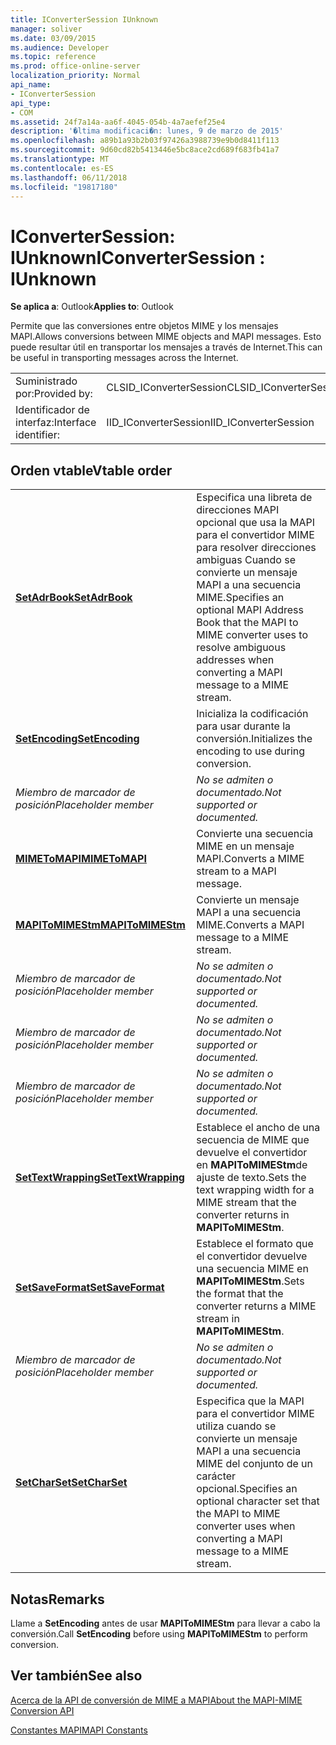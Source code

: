 ```yaml
---
title: IConverterSession IUnknown
manager: soliver
ms.date: 03/09/2015
ms.audience: Developer
ms.topic: reference
ms.prod: office-online-server
localization_priority: Normal
api_name:
- IConverterSession
api_type:
- COM
ms.assetid: 24f7a14a-aa6f-4045-054b-4a7aefef25e4
description: '�ltima modificaci�n: lunes, 9 de marzo de 2015'
ms.openlocfilehash: a89b1a93b2b03f97426a3988739e9b0d8411f113
ms.sourcegitcommit: 9d60cd82b5413446e5bc8ace2cd689f683fb41a7
ms.translationtype: MT
ms.contentlocale: es-ES
ms.lasthandoff: 06/11/2018
ms.locfileid: "19817180"
---
```

# <a name="iconvertersession--iunknown"></a><span data-ttu-id="e4fbe-103">IConverterSession: IUnknown</span><span class="sxs-lookup"><span data-stu-id="e4fbe-103">IConverterSession : IUnknown</span></span>

  
  
<span data-ttu-id="e4fbe-104">**Se aplica a**: Outlook</span><span class="sxs-lookup"><span data-stu-id="e4fbe-104">**Applies to**: Outlook</span></span> 
  
<span data-ttu-id="e4fbe-105">Permite que las conversiones entre objetos MIME y los mensajes MAPI.</span><span class="sxs-lookup"><span data-stu-id="e4fbe-105">Allows conversions between MIME objects and MAPI messages.</span></span> <span data-ttu-id="e4fbe-106">Esto puede resultar útil en transportar los mensajes a través de Internet.</span><span class="sxs-lookup"><span data-stu-id="e4fbe-106">This can be useful in transporting messages across the Internet.</span></span>
  
|||
|:-----|:-----|
|<span data-ttu-id="e4fbe-107">Suministrado por:</span><span class="sxs-lookup"><span data-stu-id="e4fbe-107">Provided by:</span></span>  <br/> |<span data-ttu-id="e4fbe-108">CLSID_IConverterSession</span><span class="sxs-lookup"><span data-stu-id="e4fbe-108">CLSID_IConverterSession</span></span>  <br/> |
|<span data-ttu-id="e4fbe-109">Identificador de interfaz:</span><span class="sxs-lookup"><span data-stu-id="e4fbe-109">Interface identifier:</span></span>  <br/> |<span data-ttu-id="e4fbe-110">IID_IConverterSession</span><span class="sxs-lookup"><span data-stu-id="e4fbe-110">IID_IConverterSession</span></span>  <br/> |
   
## <a name="vtable-order"></a><span data-ttu-id="e4fbe-111">Orden vtable</span><span class="sxs-lookup"><span data-stu-id="e4fbe-111">Vtable order</span></span>

|||
|:-----|:-----|
|<span data-ttu-id="e4fbe-112">**[SetAdrBook](iconvertersession-setadrbook.md)**</span><span class="sxs-lookup"><span data-stu-id="e4fbe-112">**[SetAdrBook](iconvertersession-setadrbook.md)**</span></span> <br/> |<span data-ttu-id="e4fbe-113">Especifica una libreta de direcciones MAPI opcional que usa la MAPI para el convertidor MIME para resolver direcciones ambiguas Cuando se convierte un mensaje MAPI a una secuencia MIME.</span><span class="sxs-lookup"><span data-stu-id="e4fbe-113">Specifies an optional MAPI Address Book that the MAPI to MIME converter uses to resolve ambiguous addresses when converting a MAPI message to a MIME stream.</span></span>  <br/> |
|<span data-ttu-id="e4fbe-114">**[SetEncoding](iconvertersession-setencoding.md)**</span><span class="sxs-lookup"><span data-stu-id="e4fbe-114">**[SetEncoding](iconvertersession-setencoding.md)**</span></span> <br/> |<span data-ttu-id="e4fbe-115">Inicializa la codificación para usar durante la conversión.</span><span class="sxs-lookup"><span data-stu-id="e4fbe-115">Initializes the encoding to use during conversion.</span></span>  <br/> |
| <span data-ttu-id="e4fbe-116">*Miembro de marcador de posición*</span><span class="sxs-lookup"><span data-stu-id="e4fbe-116">*Placeholder member*</span></span>  <br/> | <span data-ttu-id="e4fbe-117">*No se admiten o documentado.*</span><span class="sxs-lookup"><span data-stu-id="e4fbe-117">*Not supported or documented.*</span></span>  <br/> |
|<span data-ttu-id="e4fbe-118">**[MIMEToMAPI](iconvertersession-mimetomapi.md)**</span><span class="sxs-lookup"><span data-stu-id="e4fbe-118">**[MIMEToMAPI](iconvertersession-mimetomapi.md)**</span></span> <br/> |<span data-ttu-id="e4fbe-119">Convierte una secuencia MIME en un mensaje MAPI.</span><span class="sxs-lookup"><span data-stu-id="e4fbe-119">Converts a MIME stream to a MAPI message.</span></span>  <br/> |
|<span data-ttu-id="e4fbe-120">**[MAPIToMIMEStm](iconvertersession-mapitomimestm.md)**</span><span class="sxs-lookup"><span data-stu-id="e4fbe-120">**[MAPIToMIMEStm](iconvertersession-mapitomimestm.md)**</span></span> <br/> |<span data-ttu-id="e4fbe-121">Convierte un mensaje MAPI a una secuencia MIME.</span><span class="sxs-lookup"><span data-stu-id="e4fbe-121">Converts a MAPI message to a MIME stream.</span></span>  <br/> |
| <span data-ttu-id="e4fbe-122">*Miembro de marcador de posición*</span><span class="sxs-lookup"><span data-stu-id="e4fbe-122">*Placeholder member*</span></span>  <br/> | <span data-ttu-id="e4fbe-123">*No se admiten o documentado.*</span><span class="sxs-lookup"><span data-stu-id="e4fbe-123">*Not supported or documented.*</span></span>  <br/> |
| <span data-ttu-id="e4fbe-124">*Miembro de marcador de posición*</span><span class="sxs-lookup"><span data-stu-id="e4fbe-124">*Placeholder member*</span></span>  <br/> | <span data-ttu-id="e4fbe-125">*No se admiten o documentado.*</span><span class="sxs-lookup"><span data-stu-id="e4fbe-125">*Not supported or documented.*</span></span>  <br/> |
| <span data-ttu-id="e4fbe-126">*Miembro de marcador de posición*</span><span class="sxs-lookup"><span data-stu-id="e4fbe-126">*Placeholder member*</span></span>  <br/> | <span data-ttu-id="e4fbe-127">*No se admiten o documentado.*</span><span class="sxs-lookup"><span data-stu-id="e4fbe-127">*Not supported or documented.*</span></span>  <br/> |
|<span data-ttu-id="e4fbe-128">**[SetTextWrapping](iconvertersession-settextwrapping.md)**</span><span class="sxs-lookup"><span data-stu-id="e4fbe-128">**[SetTextWrapping](iconvertersession-settextwrapping.md)**</span></span> <br/> |<span data-ttu-id="e4fbe-129">Establece el ancho de una secuencia de MIME que devuelve el convertidor en **MAPIToMIMEStm**de ajuste de texto.</span><span class="sxs-lookup"><span data-stu-id="e4fbe-129">Sets the text wrapping width for a MIME stream that the converter returns in **MAPIToMIMEStm**.</span></span>  <br/> |
|<span data-ttu-id="e4fbe-130">**[SetSaveFormat](iconvertersession-setsaveformat.md)**</span><span class="sxs-lookup"><span data-stu-id="e4fbe-130">**[SetSaveFormat](iconvertersession-setsaveformat.md)**</span></span> <br/> |<span data-ttu-id="e4fbe-131">Establece el formato que el convertidor devuelve una secuencia MIME en **MAPIToMIMEStm**.</span><span class="sxs-lookup"><span data-stu-id="e4fbe-131">Sets the format that the converter returns a MIME stream in **MAPIToMIMEStm**.</span></span>  <br/> |
| <span data-ttu-id="e4fbe-132">*Miembro de marcador de posición*</span><span class="sxs-lookup"><span data-stu-id="e4fbe-132">*Placeholder member*</span></span>  <br/> | <span data-ttu-id="e4fbe-133">*No se admiten o documentado.*</span><span class="sxs-lookup"><span data-stu-id="e4fbe-133">*Not supported or documented.*</span></span>  <br/> |
|<span data-ttu-id="e4fbe-134">**[SetCharSet](iconvertersession-setcharset.md)**</span><span class="sxs-lookup"><span data-stu-id="e4fbe-134">**[SetCharSet](iconvertersession-setcharset.md)**</span></span> <br/> |<span data-ttu-id="e4fbe-135">Especifica que la MAPI para el convertidor MIME utiliza cuando se convierte un mensaje MAPI a una secuencia MIME del conjunto de un carácter opcional.</span><span class="sxs-lookup"><span data-stu-id="e4fbe-135">Specifies an optional character set that the MAPI to MIME converter uses when converting a MAPI message to a MIME stream.</span></span>  <br/> |
   
## <a name="remarks"></a><span data-ttu-id="e4fbe-136">Notas</span><span class="sxs-lookup"><span data-stu-id="e4fbe-136">Remarks</span></span>

<span data-ttu-id="e4fbe-137">Llame a **SetEncoding** antes de usar **MAPIToMIMEStm** para llevar a cabo la conversión.</span><span class="sxs-lookup"><span data-stu-id="e4fbe-137">Call **SetEncoding** before using **MAPIToMIMEStm** to perform conversion.</span></span> 
  
## <a name="see-also"></a><span data-ttu-id="e4fbe-138">Ver también</span><span class="sxs-lookup"><span data-stu-id="e4fbe-138">See also</span></span>



[<span data-ttu-id="e4fbe-139">Acerca de la API de conversión de MIME a MAPI</span><span class="sxs-lookup"><span data-stu-id="e4fbe-139">About the MAPI-MIME Conversion API</span></span>](about-the-mapi-mime-conversion-api.md)
  
[<span data-ttu-id="e4fbe-140">Constantes MAPI</span><span class="sxs-lookup"><span data-stu-id="e4fbe-140">MAPI Constants</span></span>](mapi-constants.md)

